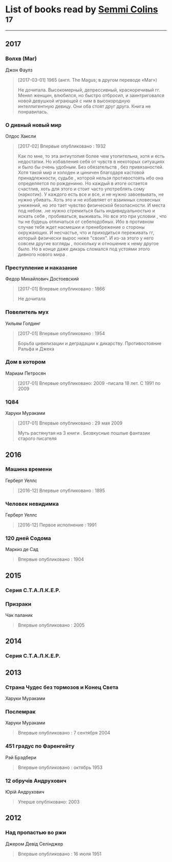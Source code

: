 # List of books read by [Semmi Colins ](https://plus.google.com/100632786848817999592)<sup>17</sup>
---

## 2017

### Волхв (Маг)
Джон Фаулз
> [2017-03-01] 1965
>  (англ. The Magus; в другом переводе «Маг»)
> 
> Не дочитала. Высокомерный, депрессивный, красноречивый гг. Менял женщин, влюбился, но быстро отбросил, и заинтриговался новой девушкой играющей с ним в высокородную интеллигентную девицу. Они оба стоят друг друга. Книга не понравилась.


### О дивный новый мир
Олдос Хаксли
> [2017-02] Впервые опубликовано : 1932
> 
> Как по мне, то эта антиутопия более чем утопительна, хотя и есть недостатки. Но избавления себя от чувств в некоторых ситуациях и было бы очень удобным. Без обязательств , без привязаностей. Хотя такой мир и холоден и циничен благодаря кастовой принадлежности, судьбе , которой нельзя противостоять ибо она определяется по рождениню. Но каждый в итоге остается счастлив, хоть для этого и стоит часто употреблять сому (наркотик). У  каждого есть все и все, и не нужно завоевывать, не нужно убивать. Хоть это и не избавляет от взаимных словесных унижений, но это тает чувство физической безопасности. И места под небом. .не нужно стремиться быть индивидуальностью и искать себя , пробиваться, выживать. Но все это при условии , что  ты не будешь отличаться от себеподобных. Ибо в противном случае тебя ждет насмешки и пренебрежение о стороны окружающих. И несчастье, что и приходиться переживать гг, который физически вырос ниже "своих". И из-за этого у него совсем другие взгляды , поскольку и отношение к нему другое было. 
> Но в конце даже дикарь сломался под устоями этого дивного нового мира .


### Преступление и наказание
Федор Михайлович Достоевский
> [2017-01] Впервые опубликовано : 1866
> 
> Не дочитала


### Повелитель мух
Уильям Голдинг
> [2017-01] Впервые опубликовано : 1954
> 
> Борьба цивилизации и деградации к дикарству. Противостояние  Ральфа и Джека


### Дом в котором
Мариам Петросян
> [2017-01] Впервые опубликовано: 2009
> -писала 18 лет. С 1991 по 2009


### 1Q84
Харуки Мураками
> [2017-01] Впервые опубликовано : 29 мая 2009
> 
> Муть растянутая на 3 книги . Безвкусные пошлые фантазии старого писателя



## 2016

### Машина времени
Герберт Уеллс
> [2016-12] Впервые опубликовано : 1895


### Человек невидимка
Герберт Уеллс
> [2016-12] Первое исполнение : 1991


### 120 дней Содома
Маркиз де Сад
> Впервые опубликовано : 1904



## 2015

### Серия С.Т.А.Л.К.Е.Р.


### Призраки
Чак паланик
> Впервые опубликовано : 2005



## 2014

### Серия С.Т.А.Л.К.Е.Р.



## 2013

### Страна Чудес без тормозов и Конец Света
Харуки Мураками


### Послемрак
Харуки Мураками
> Впервые опубликовано : 7 сентября 2004


### 451 градус по Фаренгейту
Рэй Брэдбери
> Впервые опубликовано : октябрь 1953


### 12 обручів Андрухович
Юрій Андрухович
> Уперше опубліковано: 2003



## 2012

### Над пропастью во ржи
Джером Девід Селінджер
> Впервые опубликовано : 16 июля 1951



